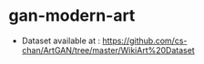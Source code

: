 # gan-modern-art

- Dataset available at : <https://github.com/cs-chan/ArtGAN/tree/master/WikiArt%20Dataset>